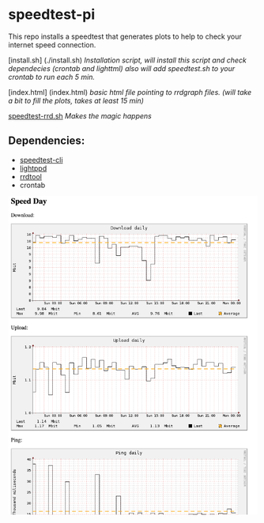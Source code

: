 # speedtest-pi

This repo installs a speedtest that generates plots to help to check your internet speed connection.

[install.sh] (./install.sh) 
*Installation script, will install this script and check dependecies (crontab and lighttml)*
*also will add speedtest.sh to your crontab to run each 5 min.*

[index.html] (index.html)
*basic html file pointing to rrdgraph files. (will take a bit to fill the plots, takes at least 15 min)*

[speedtest-rrd.sh](speedtest-rrd.sh)
*Makes the magic happens*

## Dependencies:
- [speedtest-cli](https://www.speedtest.net/pt/apps/cli) 
- [lightppd](https://github.com/lighttpd)
- [rrdtool](https://github.com/oetiker/rrdtool-2.x)
- crontab


![image](./images/speedtest.png)